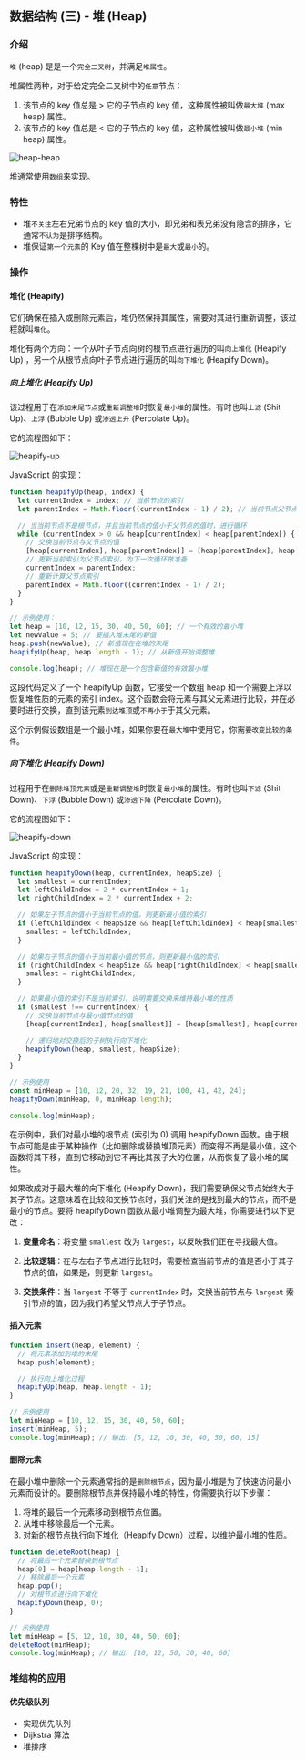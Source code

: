 ## 数据结构 (三) - 堆 (Heap)  
### 介绍

`堆` (heap) 是是一个`完全二叉树`，并满足`堆属性`。

堆属性两种，对于给定完全二叉树中的`任意`节点：

1. 该节点的 key 值总是 $>$ 它的子节点的 key 值，这种属性被叫做`最大堆` (max heap) 属性。
2. 该节点的 key 值总是 $<$ 它的子节点的 key 值，这种属性被叫做`最小堆` (min heap) 属性。

![heap-heap](heap-heap.svg)

堆通常使用`数组`来实现。

### 特性

* 堆`不关注`左右兄弟节点的 key 值的大小，即兄弟和表兄弟没有隐含的排序，它通常`不认为`是排序结构。
* 堆保证`第一个元素`的 Key 值在整棵树中是`最大`或`最小`的。

### 操作

#### 堆化 (Heapify)

它们确保在插入或删除元素后，堆仍然保持其属性，需要对其进行重新调整，该过程就叫`堆化`。

堆化有两个方向：一个从叶子节点向树的根节点进行遍历的叫`向上堆化` (Heapify Up) ，另一个从根节点向叶子节点进行遍历的叫`向下堆化` (Heapify Down)。

##### 向上堆化 (Heapify Up)

该过程用于在`添加末尾节点`或`重新调整堆`时恢复`最小堆`的属性。有时也叫`上滤` (Shit Up)、`上浮` (Bubble Up) 或`渗透上升` (Percolate Up)。

它的流程图如下：

![heapify-up](heapify-up.svg)

JavaScript 的实现：

``` ts
function heapifyUp(heap, index) {
  let currentIndex = index; // 当前节点的索引
  let parentIndex = Math.floor((currentIndex - 1) / 2); // 当前节点父节点的索引

  // 当当前节点不是根节点，并且当前节点的值小于父节点的值时，进行循环
  while (currentIndex > 0 && heap[currentIndex] < heap[parentIndex]) {
    // 交换当前节点与父节点的值
    [heap[currentIndex], heap[parentIndex]] = [heap[parentIndex], heap[currentIndex]];
    // 更新当前索引为父节点索引，为下一次循环做准备
    currentIndex = parentIndex;
    // 重新计算父节点索引
    parentIndex = Math.floor((currentIndex - 1) / 2);
  }
}

// 示例使用：
let heap = [10, 12, 15, 30, 40, 50, 60]; // 一个有效的最小堆
let newValue = 5; // 要插入堆末尾的新值
heap.push(newValue); // 新值现在在堆的末尾
heapifyUp(heap, heap.length - 1); // 从新值开始调整堆

console.log(heap); // 堆现在是一个包含新值的有效最小堆

```

这段代码定义了一个 heapifyUp 函数，它接受一个数组 heap 和一个需要上浮以恢复堆性质的元素的索引 index。这个函数会将元素与其父元素进行比较，并在必要时进行交换，直到该元素`到达堆顶`或`不再小于`于其父元素。

这个示例假设数组是一个最小堆，如果你要在`最大堆`中使用它，你需`要改变比较的条件`。

##### 向下堆化 (Heapify Down)

过程用于在`删除堆顶元素`或是`重新调整堆`时恢复`最小堆`的属性。有时也叫`下滤` (Shit Down)、`下浮` (Bubble Down) 或`渗透下降` (Percolate Down)。

它的流程图如下：

![heapify-down](heapify-down.svg)

JavaScript 的实现：

``` ts
function heapifyDown(heap, currentIndex, heapSize) {
  let smallest = currentIndex;
  let leftChildIndex = 2 * currentIndex + 1;
  let rightChildIndex = 2 * currentIndex + 2;

  // 如果左子节点的值小于当前节点的值，则更新最小值的索引
  if (leftChildIndex < heapSize && heap[leftChildIndex] < heap[smallest]) {
    smallest = leftChildIndex;
  }

  // 如果右子节点的值小于当前最小值的节点，则更新最小值的索引
  if (rightChildIndex < heapSize && heap[rightChildIndex] < heap[smallest]) {
    smallest = rightChildIndex;
  }

  // 如果最小值的索引不是当前索引，说明需要交换来维持最小堆的性质
  if (smallest !== currentIndex) {
    // 交换当前节点与最小值节点的值
    [heap[currentIndex], heap[smallest]] = [heap[smallest], heap[currentIndex]];

    // 递归地对交换后的子树执行向下堆化
    heapifyDown(heap, smallest, heapSize);
  }
}

// 示例使用
const minHeap = [10, 12, 20, 32, 19, 21, 100, 41, 42, 24];
heapifyDown(minHeap, 0, minHeap.length);

console.log(minHeap);
```

在示例中，我们对最小堆的根节点 (索引为 0) 调用 heapifyDown 函数。由于根节点可能是由于某种操作（比如删除或替换堆顶元素）而变得不再是最小值，这个函数将其下移，直到它移动到它不再比其孩子大的位置，从而恢复了最小堆的属性。

如果改成对于最大堆的向下堆化 (Heapify Down)，我们需要确保父节点始终大于其子节点。这意味着在比较和交换节点时，我们关注的是找到最大的节点，而不是最小的节点。要将 heapifyDown 函数从最小堆调整为最大堆，你需要进行以下更改：

1. **变量命名**：将变量 `smallest` 改为 `largest`，以反映我们正在寻找最大值。

2. **比较逻辑**：在与左右子节点进行比较时，需要检查当前节点的值是否小于其子节点的值，如果是，则更新 `largest`。

3. **交换条件**：当 `largest` 不等于 `currentIndex` 时，交换当前节点与 `largest` 索引节点的值，因为我们希望父节点大于子节点。

#### 插入元素

``` javascript
function insert(heap, element) {
  // 将元素添加到堆的末尾
  heap.push(element);

  // 执行向上堆化过程
  heapifyUp(heap, heap.length - 1);
}

// 示例使用
let minHeap = [10, 12, 15, 30, 40, 50, 60];
insert(minHeap, 5);
console.log(minHeap); // 输出: [5, 12, 10, 30, 40, 50, 60, 15]
```

#### 删除元素

在最小堆中删除一个元素通常指的是`删除根节点`，因为最小堆是为了快速访问最小元素而设计的。要删除根节点并保持最小堆的特性，你需要执行以下步骤：

1. 将堆的最后一个元素移动到根节点位置。
2. 从堆中移除最后一个元素。
3. 对新的根节点执行向下堆化（Heapify Down）过程，以维护最小堆的性质。

``` javascript
function deleteRoot(heap) {
  // 将最后一个元素替换到根节点
  heap[0] = heap[heap.length - 1];
  // 移除最后一个元素
  heap.pop();
  // 对根节点进行向下堆化
  heapifyDown(heap, 0);
}

// 示例使用
let minHeap = [5, 12, 10, 30, 40, 50, 60];
deleteRoot(minHeap);
console.log(minHeap); // 输出: [10, 12, 50, 30, 40, 60]
```

### 堆结构的应用

#### 优先级队列

* 实现优先队列
* Dijkstra 算法
* 堆排序
